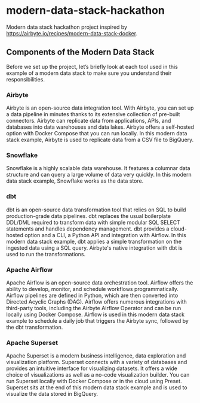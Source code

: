 # modern-data-stack-hackathon
Modern data stack hackathon project inspired by https://airbyte.io/recipes/modern-data-stack-docker.

## Components of the Modern Data Stack
Before we set up the project, let’s briefly look at each tool used in this example of a modern data stack to make sure you understand their responsibilities.

### Airbyte
Airbyte is an open-source data integration tool. With Airbyte, you can set up a data pipeline in minutes thanks to its extensive collection of pre-built connectors. Airbyte can replicate data from applications, APIs, and databases into data warehouses and data lakes. Airbyte offers a self-hosted option with Docker Compose that you can run locally. In this modern data stack example, Airbyte is used to replicate data from a CSV file to BigQuery.

### Snowflake
Snowflake is a highly scalable data warehouse. It features a columnar data structure and can query a large volume of data very quickly. In this modern data stack example, Snowflake works as the data store.

### dbt
dbt is an open-source data transformation tool that relies on SQL to build production-grade data pipelines. dbt replaces the usual boilerplate DDL/DML required to transform data with simple modular SQL SELECT statements and handles dependency management. dbt provides a cloud-hosted option and a CLI, a Python API and integration with Airflow. In this modern data stack example, dbt applies a simple transformation on the ingested data using a SQL query. Airbyte's native integration with dbt is used to run the transformations.

### Apache Airflow
Apache Airflow is an open-source data orchestration tool. Airflow offers the ability to develop, monitor, and schedule workflows programmatically. Airflow pipelines are defined in Python, which are then converted into Directed Acyclic Graphs (DAG). Airflow offers numerous integrations with third-party tools, including the Airbyte Airflow Operator and can be run locally using Docker Compose. Airflow is used in this modern data stack example to schedule a daily job that triggers the Airbyte sync, followed by the dbt transformation.

### Apache Superset
Apache Superset is a modern business intelligence, data exploration and visualization platform. Superset connects with a variety of databases and provides an intuitive interface for visualizing datasets. It offers a wide choice of visualizations as well as a no-code visualization builder. You can run Superset locally with Docker Compose or in the cloud using Preset. Superset sits at the end of this modern data stack example and is used to visualize the data stored in BigQuery.
